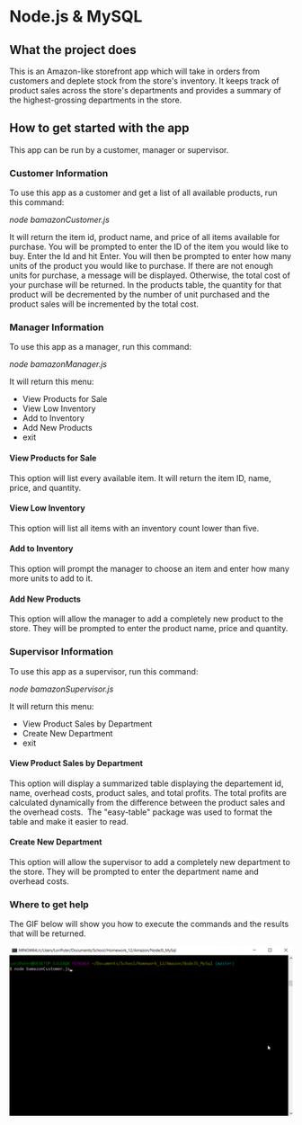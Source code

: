 # Node.js & MySQL

## What the project does
This is an Amazon-like storefront app which will take in orders from customers and deplete stock from the store's inventory. It keeps track of product sales across the store's departments and provides a summary of the highest-grossing departments in the store.

## How to get started with the app
This app can be run by a customer, manager or supervisor.

### Customer Information
To use this app as a customer and get a list of all available products, run this command:

_node bamazonCustomer.js_

It will return the item id, product name, and price of all items available for purchase.
You will be prompted to enter the ID of the item you would like to buy. Enter the Id and hit Enter.
You will then be prompted to enter how many units of the product you would like to purchase.
If there are not enough units for purchase, a message will be displayed. Otherwise, the total cost of your purchase will be returned.
In the products table, the quantity for that product will be decremented by the number of unit purchased and the product sales will be incremented by the total cost.

### Manager Information
To use this app as a manager, run this command:

_node bamazonManager.js_

It will return this menu:
* View Products for Sale
* View Low Inventory
* Add to Inventory
* Add New Products
* exit

#### View Products for Sale
This option will list every available item. It will return the item ID, name, price, and quantity.

#### View Low Inventory
This option will list all items with an inventory count lower than five.

#### Add to Inventory
This option will prompt the manager to choose an item and enter how many more units to add to it.

#### Add New Products
This option will allow the manager to add a completely new product to the store. They will be prompted to enter the product name, price and quantity.


### Supervisor Information
To use this app as a supervisor, run this command:

_node bamazonSupervisor.js_

It will return this menu:
* View Product Sales by Department
* Create New Department
* exit

#### View Product Sales by Department
This option will display a summarized table displaying the departement id, name, overhead costs, product sales, and total profits.
The total profits are calculated dynamically from the difference between the product sales and the overhead costs.
​
The "easy-table" package was used to format the table and make it easier to read.

#### Create New Department
This option will allow the supervisor to add a completely new department to the store. They will be prompted to enter the department name and overhead costs.


### Where to get help
The GIF below will show you how to execute the commands and the results that will be returned.

![](AmazonApp.gif)
